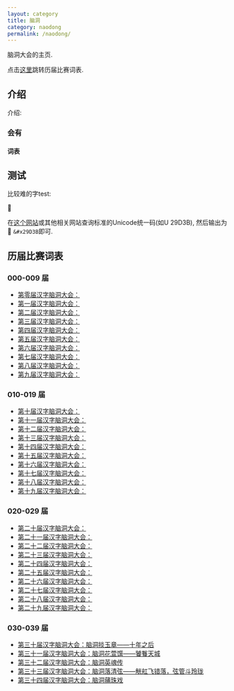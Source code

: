 ```yaml
---
layout: category
title: 脑洞
category: naodong
permalink: /naodong/
---
```


脑洞大会的主页.

点击[这里](#历届比赛词表)跳转历届比赛词表.

## 介绍

介绍:

### 会有

#### 词表


## 测试



比较难的字test:

&#x29D3B;

在[这个网站](https://www.kangxizidian.cn/)或其他相关网站查询标准的Unicode统一码(如U 29D3B), 然后输出为&#x29D3B; <code>&#x29D3B</code>即可. 



## 历届比赛词表

### 000-009 届

- [第零届汉字脑洞大会：](/naodong/0/)
- [第一届汉字脑洞大会：](/naodong/1/)
- [第二届汉字脑洞大会：](/naodong/2/)
- [第三届汉字脑洞大会：](/naodong/3/)
- [第四届汉字脑洞大会：](/naodong/4/)
- [第五届汉字脑洞大会：](/naodong/5/)
- [第六届汉字脑洞大会：](/naodong/6/)
- [第七届汉字脑洞大会：](/naodong/7/)
- [第八届汉字脑洞大会：](/naodong/8/)
- [第九届汉字脑洞大会：](/naodong/9/)

### 010-019 届

- [第十届汉字脑洞大会：](/naodong/10/)
- [第十一届汉字脑洞大会：](/naodong/11/)
- [第十二届汉字脑洞大会：](/naodong/22/)
- [第十三届汉字脑洞大会：](/naodong/13/)
- [第十四届汉字脑洞大会：](/naodong/14/)
- [第十五届汉字脑洞大会：](/naodong/15/)
- [第十六届汉字脑洞大会：](/naodong/16/)
- [第十七届汉字脑洞大会：](/naodong/17/)
- [第十八届汉字脑洞大会：](/naodong/18/)
- [第十九届汉字脑洞大会：](/naodong/19/)

### 020-029 届

- [第二十届汉字脑洞大会：](/naodong/20/)
- [第二十一届汉字脑洞大会：](/naodong/21/)
- [第二十二届汉字脑洞大会：](/naodong/22/)
- [第二十三届汉字脑洞大会：](/naodong/23/)
- [第二十四届汉字脑洞大会：](/naodong/24/)
- [第二十五届汉字脑洞大会：](/naodong/25/)
- [第二十六届汉字脑洞大会：](/naodong/26/)
- [第二十七届汉字脑洞大会：](/naodong/27/)
- [第二十八届汉字脑洞大会：](/naodong/28/)
- [第二十九届汉字脑洞大会：](/naodong/29/)

### 030-039 届

- [第三十届汉字脑洞大会：脑洞掞玉章——十年之后](/naodong/30/)
- [第三十一届汉字脑洞大会：脑洞花萱馔——饕餮天城](/naodong/31/)
- [第三十二届汉字脑洞大会：脑洞英魂传](/naodong/32/)
- [第三十三届汉字脑洞大会：脑洞落清弦——觥舡飞错落，弦管斗玲珑](/naodong/33/)
- [第三十四届汉字脑洞大会：脑洞蒱珠戏](/naodong/34/)




